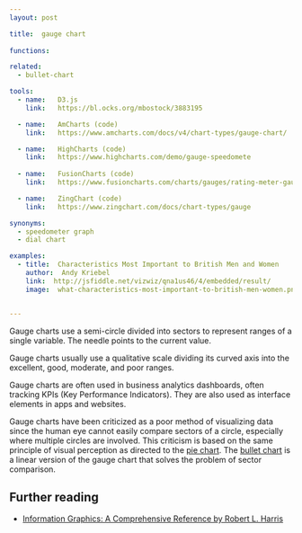 ```yaml
---
layout: post

title:  gauge chart
  
functions:

related:
  - bullet-chart

tools:
  - name:   D3.js
    link:   https://bl.ocks.org/mbostock/3883195

  - name:   AmCharts (code)
    link:   https://www.amcharts.com/docs/v4/chart-types/gauge-chart/

  - name:   HighCharts (code)
    link:   https://www.highcharts.com/demo/gauge-speedomete
    
  - name:   FusionCharts (code)
    link:   https://www.fusioncharts.com/charts/gauges/rating-meter-gauge?framework=javascript

  - name:   ZingChart (code)
    link:   https://www.zingchart.com/docs/chart-types/gauge

synonyms:
  - speedometer graph
  - dial chart

examples:
  - title:  Characteristics Most Important to British Men and Women
    author:  Andy Kriebel
    link:  http://jsfiddle.net/vizwiz/qna1us46/4/embedded/result/
    image:  what-characteristics-most-important-to-british-men-women.png


---
```

Gauge charts use a semi-circle divided into sectors to represent ranges of a single variable. The needle points to the current value.
<!--more-->
Gauge charts usually use a qualitative scale dividing its curved axis into the excellent, good, moderate, and poor ranges.

Gauge charts are often used in business analytics dashboards, often tracking KPIs (Key Performance Indicators). They are also used as interface elements in apps and websites.

Gauge charts have been criticized as a poor method of visualizing data since the human eye cannot easily compare sectors of a circle, especially where multiple circles are involved.
This criticism is based on the same principle of visual perception as directed to the [pie chart](/pie-chart). The [bullet chart](/bullet-chart) is a linear version of the gauge chart that solves the problem of sector comparison.

## Further reading
- [Information Graphics: A Comprehensive Reference by Robert L. Harris](https://books.google.com/books?id=LT1RXREvkGIC)
